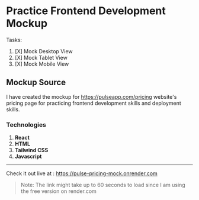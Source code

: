

# Practice Frontend Development Mockup 

Tasks:
1. [X] Mock Desktop View 
2. [X] Mock Tablet View 
3. [X] Mock Mobile View 

## Mockup Source

I have created the mockup for https://pulseapp.com/pricing website's pricing page for practicing frontend development skills and deployment skills.

### Technologies

1. **React**
2. **HTML**
3. **Tailwind CSS**
4. **Javascript**

<hr>

Check it out live at : https://pulse-pricing-mock.onrender.com

> Note: The link might take up to 60 seconds to load since I am using the free version on render.com
